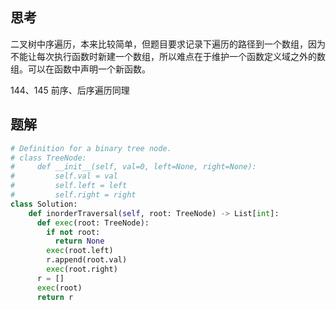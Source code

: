 ## 思考

二叉树中序遍历，本来比较简单，但题目要求记录下遍历的路径到一个数组，因为不能让每次执行函数时新建一个数组，所以难点在于维护一个函数定义域之外的数组。可以在函数中声明一个新函数。

144、145 前序、后序遍历同理

## 题解

```python
# Definition for a binary tree node.
# class TreeNode:
#     def __init__(self, val=0, left=None, right=None):
#         self.val = val
#         self.left = left
#         self.right = right
class Solution:
    def inorderTraversal(self, root: TreeNode) -> List[int]:
      def exec(root: TreeNode):
        if not root:
          return None
        exec(root.left)
        r.append(root.val)
        exec(root.right)
      r = []
      exec(root)
      return r
```

